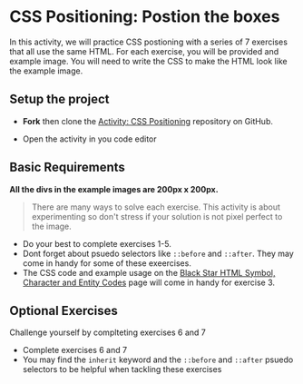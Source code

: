 # CSS Positioning: Postion the boxes
In this activity, we will practice CSS postioning with a series of 7 exercises that all use the same HTML. For each exercise, you will be provided and example image. You will need to write the CSS to make the HTML look like the example image.

## Setup the project

* **Fork** then clone the [Activity: CSS Positioning](https://github.com/erics273/activity-css-positioning) repository on GitHub. 

* Open the activity in you code editor

## Basic Requirements

**All the divs in the example images are 200px x 200px.**

> There are many ways to solve each exercise. This activity is about experimenting so don't stress if your solution is not pixel perfect to the image.

* Do your best to complete exercises 1-5.
* Dont forget about psuedo selectors like `::before` and `::after`. They may come in handy for some of these exeercises.
* The CSS code and example usage on the [Black Star HTML Symbol, Character and Entity Codes](https://www.toptal.com/designers/htmlarrows/symbols/black-star/) page will come in handy for exercise 3.

## Optional Exercises
Challenge yourself by complteting exercises 6 and 7

* Complete exercises 6 and 7
* You may find the `inherit` keyword and the `::before` and `::after` psuedo selectors to be helpful when tackling these exercises
